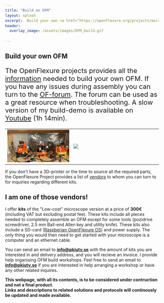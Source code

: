 ```yaml
---
title: "Build an OFM"
layout: splash
excerpt:  Build your own <a href="https://openflexure.org/projects/microscope/">OpenFlexure microscope</a>
header:
  overlay_image: /assets/images/OFM_build.gif

---
```


## Build your own OFM

<style>
td, tr {
   border: none!important;
}
</style>
<p style="font-size:22px">The OpenFlexure projects provides all the <a href=" https://openflexure.org/projects/microscope/build"> information</a> needed to build your own OFM. If you have any issues during assembly you can turn to the <a href="https://openflexure.discourse.group/"> OF-forum</a>. The forum can be used as a great resource when troubleshooting. A slow version of my build-demo is available on <a href="https://www.youtube.com/watch?v=vwuFgYbz_MM">Youtube</a> (1h 14min).  </p>
<table width="100%">
 <tr>
    <td width="43%"><img src="/assets/images/2.2.jpeg" width="100%">
</td>
    <td width="57%"><img src="/assets/images/OFM_build.gif" width="100%">
</td>
</tr>
</table>

If you don’t have a 3D-printer or the time to source all the required parts, the OpenFlexure Project provides a list of <a href="https://openflexure.org/about/vendors">vendors</a> to whom you can turn to for inquiries regarding different kits. 

## I am one of those vendors!

I offer <strong>kits</strong> of the "Low-cost" microscope version at a price of <strong>300€</strong> (including VAT but excluding postal fee). These kits include all pieces needed to completely assemble an OFM except for some tools (pozidrive screwdriver, 2.5 mm Ball-end Allen key and utility knife). These kits also include a SD-card (<a href=" https://openflexure.org/projects/microscope/install">Raspberian OpenFlexure OS</a>) and power supply. The only thing you would then need to get started with your microscope is a computer and an ethernet cable.

You can send an email to <strong>info@pkiutv.se</strong> with the amount of kits you are interested in and delivery address, and you will recieve an invoice. I provide help organising OFM build workshops. Feel free to send an email to <strong>info@pkiutv.se</strong> if you are interested in help arranging a workshop or have any other related inquires.


<strong>This webpage, with all its contents, is to be considered under contruction and not a final product.</strong>
<br>
<strong>Links and descriptions to related solutions and protocols will continously be updated and made available.</strong>